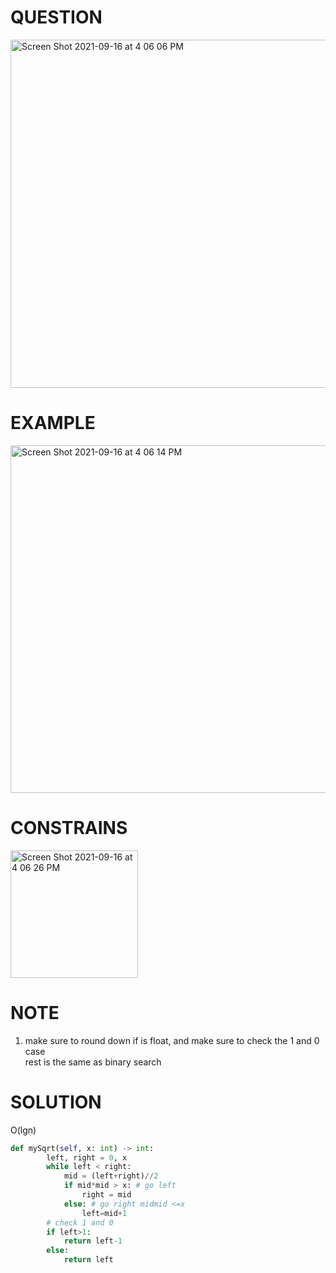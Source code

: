 # QUESTION
<img width="557" alt="Screen Shot 2021-09-16 at 4 06 06 PM" src="https://user-images.githubusercontent.com/64442606/133678676-5bcd683a-9a7b-45e7-9d72-42363b527142.png">

# EXAMPLE
<img width="556" alt="Screen Shot 2021-09-16 at 4 06 14 PM" src="https://user-images.githubusercontent.com/64442606/133678691-578df519-3bdf-4cf4-9946-aed59428580a.png">

# CONSTRAINS
<img width="204" alt="Screen Shot 2021-09-16 at 4 06 26 PM" src="https://user-images.githubusercontent.com/64442606/133678710-2a6480c8-0bff-4b13-9db8-c16a5a5aa325.png">

# NOTE
1. make sure to round down if is float, and make sure to check the 1 and 0 case\
 rest is the same as binary search
# SOLUTION
O(lgn)
```python
def mySqrt(self, x: int) -> int:
        left, right = 0, x
        while left < right:
            mid = (left+right)//2
            if mid*mid > x: # go left
                right = mid
            else: # go right midmid <=x
                left=mid+1
        # check 1 and 0   
        if left>1:
            return left-1
        else:
            return left
```

